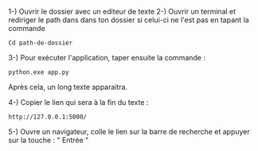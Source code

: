 1-) Ouvrir le dossier avec un editeur de texte
2-) Ouvrir un terminal et rediriger le path dans dans ton dossier si celui-ci ne l'est pas en tapant la commande

	Cd path-de-dossier

3-) Pour exécuter l'application, taper ensuite la commande : 
	
	python.exe app.py

Après cela, un long texte apparaitra.

4-) Copier le lien qui sera à la fin du texte : 

	http://127.0.0.1:5000/

5-) Ouvre un navigateur, colle le lien sur la barre de recherche et appuyer sur la touche : " Entrée "